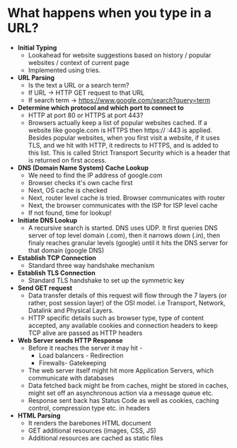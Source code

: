 # What happens when you type in a URL?

* **Initial Typing** 
  * Lookahead for website suggestions based on history / popular websites / context of current page
  * Implemented using tries.
* **URL Parsing**
  * Is the text a URL or a search term?
  * If URL -&gt; HTTP GET request to that URL
  * If search term -&gt; https://www.google.com/search?query=term
* **Determine which protocol and which port to connect to**
  * HTTP at port 80 or HTTPS at port 443?
  * Browsers actually keep a list of popular websites cached. If a website like google.com is HTTPS then https:// :443 is applied. Besides popular websites, when you first visit a website, if it uses TLS, and we hit with HTTP, it redirects to HTTPS, and is added to this list. This is called Strict Transport Security which is a header that is returned on first access.
* **DNS \(Domain Name System\) Cache Lookup**
  * We need to find the IP address of google.com
  * Browser checks it's own cache first
  * Next, OS cache is checked
  * Next, router level cache is tried. Browser communicates with router
  * Next, the browser communicates with the ISP for ISP level cache 
  * If not found, time for lookup!
* **Initiate DNS Lookup**
  * A recursive search is started. DNS uses UDP. It first queries DNS server of top level domain \(.com\), then it narrows down \(.in\), then finaly reaches granular levels \(google\) until it hits the DNS server for that domain \(google DNS\)
* **Establish TCP Connection**
  * Standard three way handshake mechanism
* **Establish TLS Connection**
  * Standard TLS handshake to set up the symmetric key
* **Send GET request**
  * Data transfer details of this request will flow through the 7 layers \(or rather, post session layer\) of the OSI model. i.e Transport, Network, Datalink and Physical Layers.
  * HTTP specific details such as browser type, type of content accepted, any available cookies and connection headers to keep TCP alive are passed as HTTP headers
* **Web Server sends HTTP Response**
  * Before it reaches the server it may hit -
    * Load balancers - Redirection
    * Firewalls- Gatekeeping
  * The web server itself might hit more Application Servers, which communicate with databases
  * Data fetched back might be from caches, might be stored in caches, might set off an asynchronous action via a message queue etc.
  * Response sent back has Status Code as well as cookies, caching control, compression type etc. in headers
* **HTML Parsing**
  * It renders the barebones HTML document
  * GET additional resources \(images, CSS, JS\)
  * Additional resources are cached as static files

